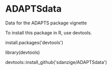 # ADAPTSdata
Data for the ADAPTS package vignette

To install this package in R, use devtools.

install.packages('devtools')

library(devtools)

devtools::install_github('sdanzige/ADAPTSdata')
